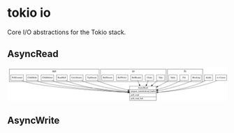 # tokio io

Core I/O abstractions for the Tokio stack.

## AsyncRead

![async_read](./async_read.svg)

## AsyncWrite
